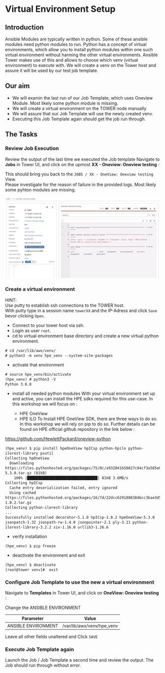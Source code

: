 # Virtual Environment Setup

## Introduction

Ansible Modules are typically written in python. Some of these ansible modules need python modules to run. Python has a concept of virtual environments, which allow you to install python modules within one such virtual environment without harming the other virtual environments. Ansible Tower makes use of this and allows to choose which venv (virtual environment) to execute with.
We will create a venv on the Tower host and assure it will be used by our test job template. 


## Our aim
- We will examin the last run of our Job Template, which uses Oneview Module. Most likely some python module is missing.
- We will create a virtual environment on the TOWER node manually
- We will assure that our Job Template will use the newly created venv.
- Executing this Job Template again should get the job run through.

## The Tasks

### Review Job Execution 
Review the output of the last time we executed the Job template
Navigate to **Jobs** in Tower UI, and click on the upmost **XX - Oneview: Oneview testing** :

This should bring you back to the `JOBS / XX - OneView: Oneview testing` View.<br>
Please investigate for the reason of failure in the provided logs. Most likely some pyhton modules are missing.

![venv-Missing](/images/venv_missing.png)

### Create a virtual environment
HINT:<br>
Use putty to establish ssh connections to the TOWER host.<br>
With putty type in a session name `towerXX` and the IP-Adress and click `Save` bevor clicking `Open`.<br>

- Connect to your tower host via ssh. 
- Login as user `root`.
- cd to virtual environment base directory and create a new virtual python environment.  
```
# cd /var/lib/awx/venv/
# python3 -m venv hpe_venv --system-site-packages
```
- activate that environment
```
# source hpe_venv/bin/activate
(hpe_venv) # python3 -V
Python 3.6.8
```

- install all needed python modules 
With your virtual environment set up and active, you can install the HPE sdks required for this use-case. In this workshop we will focus on :

   - HPE OneView
   - HPE ILO
To Install HPE OneView SDK, there are three ways to do so. In this workshop we will rely on pip to do so. Further details can be found on HPE official github repository in the link below :

https://github.com/HewlettPackard/oneview-python
```
(hpe_venv) $ pip install hpeOneView hpICsp python-hpilo python-ilorest-library psutil
Collecting hpOneView
  Downloading https://files.pythonhosted.org/packages/75/0c/a932041b58827c04cf3a565e0ace692e75f731d368e532ec4d484c870030/hpOneView-5.3.0.tar.gz (81kB)
    100% |████████████████████████████████| 81kB 3.6MB/s 
Collecting hpICsp
  Cache entry deserialization failed, entry ignored
  Using cached https://files.pythonhosted.org/packages/16/7d/22dcc6291808384bcc3bae3d50100662c607456695841aa48dedd3d8e445/hpICsp-1.0.2.tar.gz
Collecting python-ilorest-library
...
Successfully installed decorator-5.1.0 hpICsp-1.0.2 hpeOneView-5.3.0 jsonpatch-1.32 jsonpath-rw-1.4.0 jsonpointer-2.1 ply-3.11 python-ilorest-library-3.2.2 six-1.16.0 urllib3-1.26.6

```
- verify installation
```
(hpe_venv) $ pip freeze 
```
- deactivate the environment and exit
```
(hpe_venv) $ deactivate 
[root@tower venv]#  exit
```

### Configure Job Template to use the new a virtual environment
Navigate to **Templates** in Tower UI, and click on **OneView: Oneview testing** :

Change the ANSIBLE ENVIRONMENT

| Parameter | Value |
|---|---|
| ANSIBLE ENVIRONMENT | /var/lib/awx/venv/hpe_venv |
Leave all other fields unaltered and Click `SAVE`

### Execute Job Template again
Launch the Job / Job Template a second time and review the output. The Job should run through without error. 

